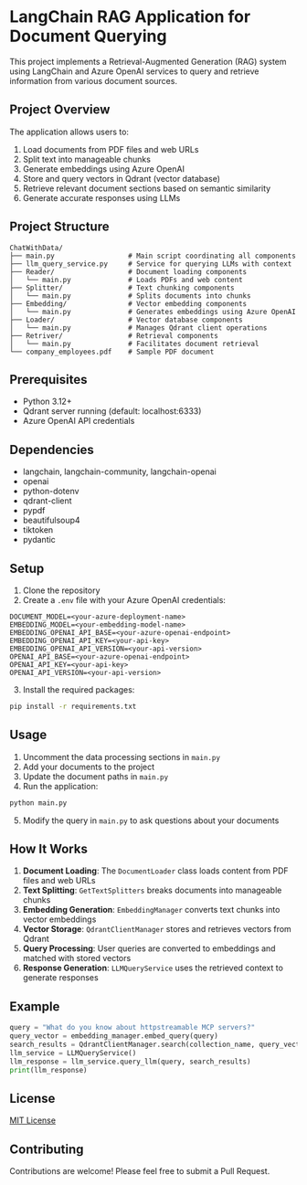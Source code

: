 # LangChain RAG Application for Document Querying

This project implements a Retrieval-Augmented Generation (RAG) system using LangChain and Azure OpenAI services to query and retrieve information from various document sources.

## Project Overview

The application allows users to:
1. Load documents from PDF files and web URLs
2. Split text into manageable chunks
3. Generate embeddings using Azure OpenAI
4. Store and query vectors in Qdrant (vector database)
5. Retrieve relevant document sections based on semantic similarity
6. Generate accurate responses using LLMs

## Project Structure

```
ChatWithData/
├── main.py                  # Main script coordinating all components
├── llm_query_service.py     # Service for querying LLMs with context
├── Reader/                  # Document loading components
│   └── main.py              # Loads PDFs and web content
├── Splitter/                # Text chunking components
│   └── main.py              # Splits documents into chunks
├── Embedding/               # Vector embedding components
│   └── main.py              # Generates embeddings using Azure OpenAI
├── Loader/                  # Vector database components
│   └── main.py              # Manages Qdrant client operations
├── Retriver/                # Retrieval components
│   └── main.py              # Facilitates document retrieval
└── company_employees.pdf    # Sample PDF document
```

## Prerequisites

- Python 3.12+
- Qdrant server running (default: localhost:6333)
- Azure OpenAI API credentials

## Dependencies

- langchain, langchain-community, langchain-openai
- openai
- python-dotenv
- qdrant-client
- pypdf
- beautifulsoup4
- tiktoken
- pydantic

## Setup

1. Clone the repository
2. Create a `.env` file with your Azure OpenAI credentials:

```
DOCUMENT_MODEL=<your-azure-deployment-name>
EMBEDDING_MODEL=<your-embedding-model-name>
EMBEDDING_OPENAI_API_BASE=<your-azure-openai-endpoint>
EMBEDDING_OPENAI_API_KEY=<your-api-key>
EMBEDDING_OPENAI_API_VERSION=<your-api-version>
OPENAI_API_BASE=<your-azure-openai-endpoint>
OPENAI_API_KEY=<your-api-key>
OPENAI_API_VERSION=<your-api-version>
```

3. Install the required packages:

```bash
pip install -r requirements.txt
```

## Usage

1. Uncomment the data processing sections in `main.py`
2. Add your documents to the project
3. Update the document paths in `main.py`
4. Run the application:

```bash
python main.py
```

5. Modify the query in `main.py` to ask questions about your documents

## How It Works

1. **Document Loading**: The `DocumentLoader` class loads content from PDF files and web URLs
2. **Text Splitting**: `GetTextSplitters` breaks documents into manageable chunks
3. **Embedding Generation**: `EmbeddingManager` converts text chunks into vector embeddings
4. **Vector Storage**: `QdrantClientManager` stores and retrieves vectors from Qdrant
5. **Query Processing**: User queries are converted to embeddings and matched with stored vectors
6. **Response Generation**: `LLMQueryService` uses the retrieved context to generate responses

## Example

```python
query = "What do you know about httpstreamable MCP servers?"
query_vector = embedding_manager.embed_query(query)
search_results = QdrantClientManager.search(collection_name, query_vector, limit=5)
llm_service = LLMQueryService()
llm_response = llm_service.query_llm(query, search_results)
print(llm_response)
```

## License

[MIT License](LICENSE)

## Contributing

Contributions are welcome! Please feel free to submit a Pull Request.
